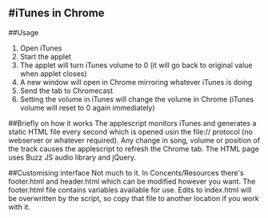#iTunes in Chrome
----
##Usage
1. Open iTunes
2. Start the applet
3. The applet will turn iTunes volume to 0 (it will go back to original value when applet closes)
4. A new window will open in Chrome mirroring whatever iTunes is doing
5. Send the tab to Chromecast
6. Setting the volume in iTunes will change the volume in Chrome (iTunes volume will reset to 0 again immediately)


##Briefly on how it works
The applescript monitors iTunes and generates a static HTML file every second which is opened usin the file:// protocol (no webserver or whatever required). Any change in song, volume or position of the track causes the applescript to refresh the Chrome tab. The HTML page uses Buzz JS audio library and jQuery.

##Customising interface
Not much to it. In Concents/Resources there's footer.html and header.html which can be modified however you want. The footer.html file contains variables available for use. Edits to index.html will be overwritten by the script, so copy that file to another location if you work with it.